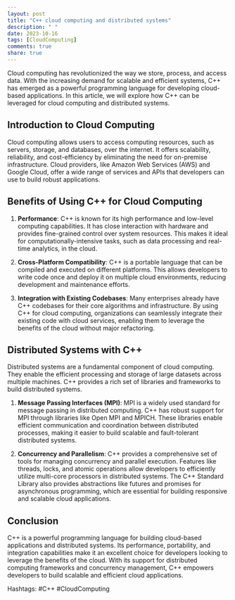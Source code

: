```yaml
---
layout: post
title: "C++ cloud computing and distributed systems"
description: " "
date: 2023-10-16
tags: [CloudComputing]
comments: true
share: true
---
```


Cloud computing has revolutionized the way we store, process, and access data. With the increasing demand for scalable and efficient systems, C++ has emerged as a powerful programming language for developing cloud-based applications. In this article, we will explore how C++ can be leveraged for cloud computing and distributed systems.

## Introduction to Cloud Computing

Cloud computing allows users to access computing resources, such as servers, storage, and databases, over the internet. It offers scalability, reliability, and cost-efficiency by eliminating the need for on-premise infrastructure. Cloud providers, like Amazon Web Services (AWS) and Google Cloud, offer a wide range of services and APIs that developers can use to build robust applications.

## Benefits of Using C++ for Cloud Computing

1. **Performance**: C++ is known for its high performance and low-level computing capabilities. It has close interaction with hardware and provides fine-grained control over system resources. This makes it ideal for computationally-intensive tasks, such as data processing and real-time analytics, in the cloud.

2. **Cross-Platform Compatibility**: C++ is a portable language that can be compiled and executed on different platforms. This allows developers to write code once and deploy it on multiple cloud environments, reducing development and maintenance efforts.

3. **Integration with Existing Codebases**: Many enterprises already have C++ codebases for their core algorithms and infrastructure. By using C++ for cloud computing, organizations can seamlessly integrate their existing code with cloud services, enabling them to leverage the benefits of the cloud without major refactoring.

## Distributed Systems with C++

Distributed systems are a fundamental component of cloud computing. They enable the efficient processing and storage of large datasets across multiple machines. C++ provides a rich set of libraries and frameworks to build distributed systems.

1. **Message Passing Interfaces (MPI)**: MPI is a widely used standard for message passing in distributed computing. C++ has robust support for MPI through libraries like Open MPI and MPICH. These libraries enable efficient communication and coordination between distributed processes, making it easier to build scalable and fault-tolerant distributed systems.

2. **Concurrency and Parallelism**: C++ provides a comprehensive set of tools for managing concurrency and parallel execution. Features like threads, locks, and atomic operations allow developers to efficiently utilize multi-core processors in distributed systems. The C++ Standard Library also provides abstractions like futures and promises for asynchronous programming, which are essential for building responsive and scalable cloud applications.

## Conclusion

C++ is a powerful programming language for building cloud-based applications and distributed systems. Its performance, portability, and integration capabilities make it an excellent choice for developers looking to leverage the benefits of the cloud. With its support for distributed computing frameworks and concurrency management, C++ empowers developers to build scalable and efficient cloud applications.

Hashtags: #C++ #CloudComputing